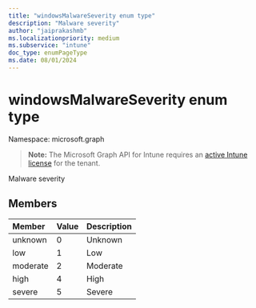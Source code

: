 ```yaml
---
title: "windowsMalwareSeverity enum type"
description: "Malware severity"
author: "jaiprakashmb"
ms.localizationpriority: medium
ms.subservice: "intune"
doc_type: enumPageType
ms.date: 08/01/2024
---
```


# windowsMalwareSeverity enum type

Namespace: microsoft.graph

> **Note:** The Microsoft Graph API for Intune requires an [active Intune license](https://go.microsoft.com/fwlink/?linkid=839381) for the tenant.

Malware severity

## Members
|Member|Value|Description|
|:---|:---|:---|
|unknown|0|Unknown|
|low|1|Low|
|moderate|2|Moderate|
|high|4|High|
|severe|5|Severe|
